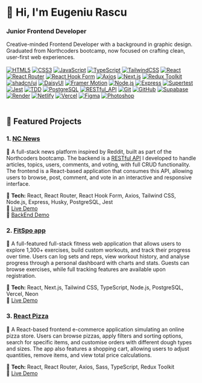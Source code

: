 # **👋 Hi, I'm Eugeniu Rascu**
### **Junior Frontend Developer**
Creative-minded Frontend Developer with a background in graphic design.
Graduated from Northcoders bootcamp, now focused on crafting clean, user-first web experiences.<br><br>
[![HTML5](https://img.shields.io/badge/HTML5-E34F26?style=flat&logo=html5&logoColor=white)](https://developer.mozilla.org/en-US/docs/Glossary/HTML5)
[![CSS3](https://img.shields.io/badge/CSS3-1572B6?style=flat&logo=css3&logoColor=white)](https://developer.mozilla.org/en-US/docs/Web/CSS)
[![JavaScript](https://img.shields.io/badge/JavaScript-F7DF1E?style=flat&logo=javascript&logoColor=black)](https://developer.mozilla.org/en-US/docs/Web/JavaScript)
[![TypeScript](https://img.shields.io/badge/TypeScript-3178C6?style=flat&logo=typescript&logoColor=white)](https://www.typescriptlang.org/)
[![TailwindCSS](https://img.shields.io/badge/TailwindCSS-06B6D4?style=flat&logo=tailwindcss&logoColor=white)](https://tailwindcss.com/)
[![React](https://img.shields.io/badge/React-61DAFB?style=flat&logo=react&logoColor=black)](https://react.dev/)
[![React Router](https://img.shields.io/badge/React_Router-CA4245?style=flat&logo=react-router&logoColor=white)](https://reactrouter.com/)
[![React Hook Form](https://img.shields.io/badge/React_Hook_Form-EC5990?style=flat&logo=react-hook-form&logoColor=white)](https://react-hook-form.com/)
[![Axios](https://img.shields.io/badge/Axios-5A29E4?style=flat&logo=axios&logoColor=white)](https://axios-http.com)
[![Next.js](https://img.shields.io/badge/Next.js-000000?style=flat&logo=next.js&logoColor=white)](https://nextjs.org/)
[![Redux Toolkit](https://img.shields.io/badge/Redux_Toolkit-764ABC?style=flat&logo=redux&logoColor=white)](https://redux-toolkit.js.org/)
[![shadcn/ui](https://img.shields.io/badge/shadcn/ui-000000?style=flat&logo=react&logoColor=white)](https://ui.shadcn.com/)
[![DaisyUI](https://img.shields.io/badge/DaisyUI-5A0EF8?style=flat&logo=daisyui&logoColor=white)](https://daisyui.com)
[![Framer Motion](https://img.shields.io/badge/Framer_Motion-0055FF?style=flat&logo=framer&logoColor=white)](https://www.framer.com/)
[![Node.js](https://img.shields.io/badge/Node.js-339933?style=flat&logo=node.js&logoColor=white)](https://nodejs.org/en)
[![Express](https://img.shields.io/badge/Express-000000?style=flat&logo=express&logoColor=white)](https://expressjs.com/)
[![Supertest](https://img.shields.io/badge/Supertest-000000?style=flat&logo=mocha&logoColor=white)](https://github.com/visionmedia/supertest)
[![Jest](https://img.shields.io/badge/Jest-C21325?style=flat&logo=jest&logoColor=white)](https://jestjs.io)
[![TDD](https://img.shields.io/badge/TDD-25A162?style=flat&logo=test-driven-development&logoColor=white)](https://en.wikipedia.org/wiki/Test-driven_development)
[![PostgreSQL](https://img.shields.io/badge/PostgreSQL-4169E1?style=flat&logo=postgresql&logoColor=white)](https://www.postgresql.org/)
[![RESTful_API](https://img.shields.io/badge/RESTful_API-FF6C37?style=flat&logo=rest&logoColor=white)](https://www.redhat.com/en/topics/api/what-is-a-rest-api)
[![Git](https://img.shields.io/badge/Git-F05032?style=flat&logo=git&logoColor=white)](https://git-scm.com/)
[![GitHub](https://img.shields.io/badge/GitHub-181717?style=flat&logo=github&logoColor=white)](https://github.com/)
[![Supabase](https://img.shields.io/badge/Supabase-3ECF8E?style=flat&logo=supabase&logoColor=white)](https://supabase.com)
[![Render](https://img.shields.io/badge/Render-46E3B7?style=flat&logo=render&logoColor=white)](https://render.com)
[![Netlify](https://img.shields.io/badge/Netlify-00C7B7?style=flat&logo=netlify&logoColor=white)](https://www.netlify.com)
[![Vercel](https://img.shields.io/badge/Vercel-000000?style=flat&logo=vercel&logoColor=white)](https://vercel.com)
[![Figma](https://img.shields.io/badge/Figma-F24E1E?style=flat&logo=figma&logoColor=white)](https://www.figma.com/)
[![Photoshop](https://img.shields.io/badge/Photoshop-31A8FF?style=flat&logo=adobe-photoshop&logoColor=white)](https://www.adobe.com/products/photoshop.html)<br><br>

## **🌟 Featured Projects**  
### **1. [NC News](https://github.com/erascu/nc-news)**
📌 A full-stack news platform inspired by Reddit, built as part of the Northcoders bootcamp. The backend is a [RESTful API](https://github.com/erascu/nc-news-api) I developed to handle articles, topics, users, comments, and voting, with full CRUD functionality. The frontend is a React-based application that consumes this API, allowing users to browse, post, comment, and vote in an interactive and responsive interface.<br>

🔹 **Tech:** React, React Router, React Hook Form, Axios, Tailwind CSS, Node.js, Express, Husky, PostgreSQL, Jest<br>
🔹 [Live Demo](https://nc-news-hub.netlify.app/)<br>
🔹 [BackEnd Demo](https://nc-news-api-qfui.onrender.com/api)

### **2. [FitSpo app](https://github.com/floydrise/fitspo-app)**
📌 A full-featured full-stack fitness web application that allows users to explore 1,300+ exercises, build custom workouts, and track their progress over time. Users can log sets and reps, view workout history, and analyse progress through a personal dashboard with charts and stats. Guests can browse exercises, while full tracking features are available upon registration.<br>

🔹 **Tech:** React, Next.js, Tailwind CSS, TypeScript, Node.js, PostgreSQL, Vercel, Neon<br>
🔹 [Live Demo](https://fitspo-app-mu.vercel.app/)<br>

### **3. [React Pizza](https://github.com/erascu/react-pizza-v2)**
📌 A React-based frontend e-commerce application simulating an online pizza store. Users can browse pizzas, apply filters and sorting options, search for specific items, and customise orders with different dough types and sizes. The app also features a shopping cart, allowing users to adjust quantities, remove items, and view total price calculations.<br>

🔹 **Tech:** React, React Router, Axios, Sass, TypeScript, Redux Toolkit<br>
🔹 [Live Demo](https://reactpizza-erascu.vercel.app/)
